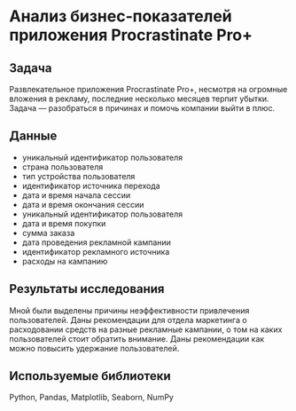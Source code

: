 # Анализ бизнес-показателей приложения Procrastinate Pro+

## Задача
Развлекательное приложения Procrastinate Pro+, несмотря на огромные вложения в рекламу, последние несколько месяцев терпит убытки. Задача — разобраться в причинах и помочь компании выйти в плюс. 
## Данные
- уникальный идентификатор пользователя
- страна пользователя
- тип устройства пользователя
- идентификатор источника перехода
- дата и время начала сессии
- дата и время окончания сессии
- уникальный идентификатор пользователя
- дата и время покупки
- сумма заказа
- дата проведения рекламной кампании
- идентификатор рекламного источника
- расходы на  кампанию

## Результаты исследования
Мной были выделены причины неэффективности привлечения пользователей. Даны рекомендации для отдела маркетинга о  расходовании средств на разные рекламные кампании, о том на каких пользователей стоит обратить внимание. Даны рекомендации как можно повысить удержание пользователей.
## Используемые библиотеки
Python, Pandas, Matplotlib, Seaborn, NumPy

